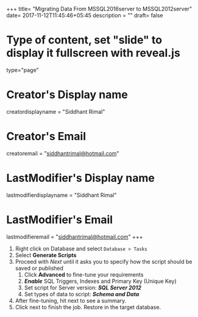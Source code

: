 +++
title= "Migrating Data From MSSQL2016server to MSSQL2012server"
date= 2017-11-12T11:45:46+05:45
description = ""
draft= false
# Type of content, set "slide" to display it fullscreen with reveal.js
type="page"
# Creator's Display name
creatordisplayname = "Siddhant Rimal"
# Creator's Email
creatoremail = "siddhantrimal@hotmail.com"
# LastModifier's Display name
lastmodifierdisplayname = "Siddhant Rimal"
# LastModifier's Email
lastmodifieremail = "siddhantrimal@hotmail.com"
+++

1. Right click on Database and select `Database > Tasks`
1. Select __Generate Scripts__
1. Proceed with _Next_ until it asks you to specify how the script should be saved or published
	1. Click __Advanced__ to fine-tune your requirements
	1. ___Enable___ SQL Triggers, Indexes and Primary Key (Unique Key)
	1. Set script for Server version: ___SQL Server 2012___
	1. Set types of data to script: ___Schema and Data___
1. After fine-tuning, hit next to see a summary.
1. Click next to finish the job. Restore in the target database.
